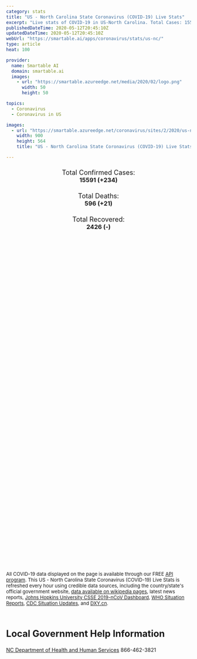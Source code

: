 ```yaml
---
category: stats
title: "US - North Carolina State Coronavirus (COVID-19) Live Stats"
excerpt: "Live stats of COVID-19 in US-North Carolina. Total Cases: 15591 (+234), Deaths: 596 (+21), Recoveries: 2426(-)."
publishedDateTime: 2020-05-12T20:45:10Z
updatedDateTime: 2020-05-12T20:45:10Z
webUrl: "https://smartable.ai/apps/coronavirus/stats/us-nc/"
type: article
heat: 100

provider:
  name: Smartable AI
  domain: smartable.ai
  images:
    - url: "https://smartable.azureedge.net/media/2020/02/logo.png"
      width: 50
      height: 50

topics:
  - Coronavirus
  - Coronavirus in US

images:
  - url: "https://smartable.azureedge.net/coronavirus/sites/2/2020/us-nc.jpg"
    width: 900
    height: 564
    title: "US - North Carolina State Coronavirus (COVID-19) Live Stats"

---
```

<div class="total-stats" style="text-align: center;">
    <h3>
	    <div style="font-size: 18px; font-weight: 400;">Total Confirmed Cases:</div>
	    15591 (<span class='red'>+234</span>)
    </h3>
    <h3>
	    <div style="font-size: 18px; font-weight: 400;">Total Deaths:</div>
	    596 (<span class='red'>+21</span>)
    </h3>
    <h3>
	    <div style="font-size: 18px; font-weight: 400;">Total Recovered:</div>
	    2426 (-)
    </h3>
</div>

<script type="text/javascript" src="https://www.gstatic.com/charts/loader.js"></script>

<div id="time_series_chart" style="width: 100%; height: 400px;"></div>
<script type="text/javascript">
  google.charts.load('current', {'packages':['corechart']});
  google.charts.setOnLoadCallback(drawChart);
  function drawChart() {
    var data = google.visualization.arrayToDataTable([
      ['Date', 'Total Cases', 'Total Deaths', 'Total Recovered'],
      ['1/22/2020', 0, 0, 0],['1/23/2020', 0, 0, 0],['1/24/2020', 0, 0, 0],['1/25/2020', 0, 0, 0],['1/26/2020', 0, 0, 0],['1/27/2020', 0, 0, 0],['1/28/2020', 0, 0, 0],['1/29/2020', 0, 0, 0],['1/30/2020', 0, 0, 0],['1/31/2020', 0, 0, 0],['2/1/2020', 0, 0, 0],['2/2/2020', 0, 0, 0],['2/3/2020', 0, 0, 0],['2/4/2020', 0, 0, 0],['2/5/2020', 0, 0, 0],['2/6/2020', 0, 0, 0],['2/7/2020', 0, 0, 0],['2/8/2020', 0, 0, 0],['2/9/2020', 0, 0, 0],['2/10/2020', 0, 0, 0],['2/11/2020', 0, 0, 0],['2/12/2020', 0, 0, 0],['2/13/2020', 0, 0, 0],['2/14/2020', 0, 0, 0],['2/15/2020', 0, 0, 0],['2/16/2020', 0, 0, 0],['2/17/2020', 0, 0, 0],['2/18/2020', 0, 0, 0],['2/19/2020', 0, 0, 0],['2/20/2020', 0, 0, 0],['2/21/2020', 0, 0, 0],['2/22/2020', 0, 0, 0],['2/23/2020', 0, 0, 0],['2/24/2020', 0, 0, 0],['2/25/2020', 0, 0, 0],['2/26/2020', 0, 0, 0],['2/27/2020', 0, 0, 0],['2/28/2020', 0, 0, 0],['2/29/2020', 0, 0, 0],['3/1/2020', 0, 0, 0],['3/2/2020', 0, 0, 0],['3/3/2020', 1, 0, 0],['3/4/2020', 1, 0, 0],['3/5/2020', 1, 0, 0],['3/6/2020', 2, 0, 0],['3/7/2020', 2, 0, 0],['3/8/2020', 2, 0, 0],['3/9/2020', 2, 0, 0],['3/10/2020', 11, 0, 0],['3/11/2020', 11, 0, 0],['3/12/2020', 21, 0, 0],['3/13/2020', 24, 0, 0],['3/14/2020', 33, 0, 0],['3/15/2020', 37, 0, 0],['3/16/2020', 45, 0, 0],['3/17/2020', 70, 0, 0],['3/18/2020', 97, 0, 0],['3/19/2020', 144, 0, 0],['3/20/2020', 194, 0, 0],['3/21/2020', 288, 0, 0],['3/22/2020', 316, 0, 0],['3/23/2020', 425, 0, 0],['3/24/2020', 517, 0, 0],['3/25/2020', 630, 2, 0],['3/26/2020', 760, 3, 0],['3/27/2020', 943, 5, 0],['3/28/2020', 1061, 5, 0],['3/29/2020', 1196, 6, 0],['3/30/2020', 1386, 8, 0],['3/31/2020', 1568, 12, 0],['4/1/2020', 1774, 16, 5],['4/2/2020', 2047, 21, 37],['4/3/2020', 2341, 29, 40],['4/4/2020', 2512, 34, 61],['4/5/2020', 2688, 41, 118],['4/6/2020', 3043, 50, 140],['4/7/2020', 3336, 57, 190],['4/8/2020', 3581, 67, 210],['4/9/2020', 3839, 82, 281],['4/10/2020', 4096, 87, 284],['4/11/2020', 4407, 89, 313],['4/12/2020', 4608, 91, 325],['4/13/2020', 4987, 111, 325],['4/14/2020', 5145, 120, 883],['4/15/2020', 5430, 138, 889],['4/16/2020', 5674, 155, 964],['4/17/2020', 6204, 181, 997],['4/18/2020', 6382, 191, 1177],['4/19/2020', 6604, 200, 1177],['4/20/2020', 6985, 220, 1247],['4/21/2020', 7141, 245, 1302],['4/22/2020', 7551, 267, 1302],['4/23/2020', 7826, 281, 1302],['4/24/2020', 8258, 293, 1302],['4/25/2020', 8772, 305, 1302],['4/26/2020', 9067, 325, 1302],['4/27/2020', 9496, 341, 1302],['4/28/2020', 9924, 363, 1302],['4/29/2020', 10331, 381, 1302],['4/30/2020', 10894, 406, 1808],['5/1/2020', 11222, 415, 1808],['5/2/2020', 11701, 431, 1808],['5/3/2020', 11880, 437, 1808],['5/4/2020', 12074, 446, 1808],['5/5/2020', 12604, 473, 1808],['5/6/2020', 13146, 493, 1808],['5/7/2020', 13630, 519, 1808],['5/8/2020', 14093, 534, 1808],['5/9/2020', 14564, 552, 1808],['5/10/2020', 15025, 566, 1808],['5/11/2020', 15357, 575, 2426],['5/12/2020', 15591, 596, 2426],
    ]);
    var options = {
      curveType: 'none',
      chartArea: {'width': '80%', 'height': '80%'},
      legend: { position: 'top' },
      lineWidth: 5,
      colors: ['#f60109', '#444444', '#81B71F']
    };
    var chart = new google.visualization.LineChart(document.getElementById('time_series_chart'));
    chart.draw(data, options);
  }
</script>

<div id="geo_chart" style="width: 100%; height: 500px;"></div>
<script type="text/javascript">
  google.charts.load('current', {
    'packages':['geochart'],
    'mapsApiKey': 'AIzaSyDk1HhVhLaveyKrUhhHZ5YwzIpEcbdal6U'
  });
  google.charts.setOnLoadCallback(drawRegionsMap);
  function drawRegionsMap() {
    var data = google.visualization.arrayToDataTable([
      ['LATITUDE', 'LONGITUDE', 'DESCRIPTION', 'Total Cases', 'Total Deaths'],
      [36.0876, -79.2756, "Alamance", 183, 7],[35.8162, -81.2962, "Alexander", 12, 0],[36.5035, -81.1218, "Alleghany", 8, 0],[35.303, -76.7889, "Beaufort", 31, 0],[36.2015, -76.7663, "Bertie", 61, 3],[34.283, -78.029, "Brunswick", 50, 3],[35.6142, -82.3275, "Buncombe", 102, 5],[35.7181, -81.4211, "Burke", 137, 11],[35.4764, -80.6403, "Cabarrus", 352, 17],[35.9436, -81.458, "Caldwell", 60, 0],[34.2465, -80.607, "Camden", 4, 0],[34.6973, -77.0572, "Carteret", 32, 3],[36.5372, -79.2081, "Caswell", 41, 1],[35.5853, -81.2201, "Catawba", 83, 2],[35.7211, -79.1781, "Chatham", 458, 11],[35.1771, -83.9265, "Cherokee", 27, 1],[36.058, -76.6008, "Chowan", 11, 0],[35.5127, -81.6168, "Cleveland", 50, 2],[34.3189, -78.5934, "Columbus", 213, 16],[35.2155, -77.4337, "Craven", 55, 4],[35.2133, -78.677, "Cumberland", 368, 9],[36.3513, -75.9527, "Currituck", 9, 0],[35.9475, -75.6275, "Dare", 21, 1],[35.8813, -80.0807, "Davidson", 205, 10],[35.9468, -80.4045, "Davie", 37, 2],[34.8271, -77.9247, "Duplin", 258, 4],[36.0418, -78.8091, "Durham", 897, 35],[35.9896, -77.58, "Edgecombe", 155, 7],[36.2587, -80.236, "Forsyth", 395, 5],[36.1011, -78.4522, "Franklin", 111, 22],[35.2652, -81.0805, "Gaston", 178, 5],[36.4475, -78.5689, "Granville", 240, 6],[35.4505, -77.6768, "Greene", 36, 1],[35.9905, -79.9937, "Guilford", 641, 38],[36.4452, -77.649, "Halifax", 94, 1],[35.3999, -78.814, "Harnett", 228, 13],[35.4481, -82.4294, "Henderson", 230, 28],[36.3567, -76.9105, "Hertford", 51, 1],[34.9358, -79.2999, "Hoke", 123, 0],[35.5472, -76.2261, "Hyde", 1, 0],[35.6871, -80.8832, "Iredell", 153, 6],[35.2958, -83.1954, "Jackson", 22, 1],[35.4669, -78.1612, "Johnston", 212, 18],[35.4874, -79.1772, "Lee", 277, 1],[35.2236, -77.6333, "Lenoir", 122, 4],[35.4193, -80.9999, "Lincoln", 40, 0],[35.6775, -82.0014, "McDowell", 30, 1],[35.0864, -80.8915, "Mecklenburg", 2134, 63],[36.0154, -82.1582, "Mitchell", 5, 0],[35.2162, -80.0046, "Montgomery", 46, 2],[35.2533, -79.2845, "Moore", 156, 9],[36.0114, -77.8572, "Nash", 123, 3],[34.123, -77.8834, "New Hanover", 117, 3],[36.4965, -77.6448, "Northampton", 123, 7],[34.7498, -77.3209, "Onslow", 56, 2],[36.0806, -79.1718, "Orange", 253, 33],[35.1449, -76.8447, "Pamlico", 8, 0],[36.2942, -76.236, "Pasquotank", 82, 5],[36.1813, -76.4673, "Perquimans", 17, 2],[36.3905, -78.9811, "Person", 31, 1],[35.3804, -77.4334, "Pitt", 169, 2],[35.266, -82.1985, "Polk", 31, 2],[35.8556, -79.5682, "Randolph", 354, 6],[34.4751, -79.037, "Robeson", 391, 6],[35.6821, -80.4275, "Rowan", 488, 25],[35.3624, -81.836, "Rutherford", 154, 7],[34.7859, -78.3947, "Sampson", 167, 1],[34.7691, -79.445, "Scotland", 41, 0],[35.2336, -80.4303, "Stanly", 30, 4],[36.5233, -80.8671, "Surry", 43, 1],[35.4262, -83.4474, "Swain", 5, 0],[35.1458, -82.8201, "Transylvania", 8, 0],[35.0699, -80.6453, "Union", 301, 17],[36.3259, -78.4155, "Vance", 162, 12],[35.8032, -78.5661, "Wake", 1051, 23],[35.8786, -76.617, "Washington", 25, 3],[36.2074, -81.786, "Watauga", 9, 0],[35.3777, -77.972, "Wayne", 752, 13],[36.2469, -81.1142, "Wilkes", 242, 1],[35.6055, -77.82, "Wilson", 216, 8],[36.2336, -80.8351, "Yadkin", 54, 1],[35.0463, -83.8181, "Clay", 8, 0],[35.9443, -77.2067, "Martin", 31, 1],[34.9645, -80.0746, "Anson", 38, 0],[36.4428, -79.5433, "Rockingham", 43, 2],[36.4113, -80.2122, "Stokes", 11, 0],[35.1798, -83.3809, "Macon", 3, 1],[36.4072, -76.7566, "Gates", 11, 0],[35.524, -83.0642, "Haywood", 18, 0],[34.7332, -78.7903, "Bladen", 54, 1],[36.3944, -81.4898, "Ashe", 13, 0],[36.4396, -78.0839, "Warren", 23, 0],[34.5166, -77.9174, "Pender", 39, 1],[34.9386, -79.7608, "Richmond", 91, 2],[35.064, -77.3553, "Jones", 20, 3],[35.9201, -76.242, "Tyrrell", 5, 0],[35.8237518, -82.6915429, "Madison", 1, 0],[35.3634623, -83.804868, "Graham", 2, 0],[35.888897, -82.345189, "Yancey", 9, 0],
    ]);
    var options = {
      backgroundColor: {fill:'transparent',stroke:'#FFF' ,strokeWidth:0 }, 
      displayMode: 'markers',
      region: 'US-NC', 
      resolution: 'metros',
      colorAxis: {colors: ['#F27D81', '#f60109']},
      sizeAxis: {minSize:3,  maxSize:12},
    };
    var chart = new google.visualization.GeoChart(document.getElementById('geo_chart'));
    chart.draw(data, options);
  };
</script>

<div id="geo_table"></div>
<script type="text/javascript">
  google.charts.load('current', {'packages':['table']});
  google.charts.setOnLoadCallback(drawTable);
  function drawTable() {
    var data = new google.visualization.DataTable();
    data.addColumn('string', 'Location');
    data.addColumn('number', 'Total Cases');
    data.addColumn('number', 'New Cases');
    data.addColumn('number', 'Active Cases');
    data.addColumn('number', 'Total Deaths');
    data.addColumn('number', 'New Deaths');
    data.addColumn('number', 'Total Recovered');
    data.addRows([
      [{v:"Alamance", f:"Alamance"}, 183, 0, 149, 7, 0, 27],[{v:"Alexander", f:"Alexander"}, 12, 0, 12, 0, 0, 0],[{v:"Alleghany", f:"Alleghany"}, 8, 0, 8, 0, 0, 0],[{v:"Beaufort", f:"Beaufort"}, 31, 0, 21, 0, 0, 10],[{v:"Bertie", f:"Bertie"}, 61, 0, 58, 3, 0, 0],[{v:"Brunswick", f:"Brunswick"}, 50, 0, 18, 3, 0, 29],[{v:"Buncombe", f:"Buncombe"}, 102, 0, 63, 5, 0, 34],[{v:"Burke", f:"Burke"}, 137, 0, 126, 11, 0, 0],[{v:"Cabarrus", f:"Cabarrus"}, 352, 0, 270, 17, 0, 65],[{v:"Caldwell", f:"Caldwell"}, 60, 0, 46, 0, 0, 14],[{v:"Camden", f:"Camden"}, 4, 0, 4, 0, 0, 0],[{v:"Carteret", f:"Carteret"}, 32, 0, 12, 3, 0, 17],[{v:"Caswell", f:"Caswell"}, 41, 0, 40, 1, 0, 0],[{v:"Catawba", f:"Catawba"}, 83, 0, 81, 2, 0, 0],[{v:"Chatham", f:"Chatham"}, 458, 0, 447, 11, 0, 0],[{v:"Cherokee", f:"Cherokee"}, 27, 0, 20, 1, 0, 6],[{v:"Chowan", f:"Chowan"}, 11, 0, 11, 0, 0, 0],[{v:"Cleveland", f:"Cleveland"}, 50, 0, 21, 2, 0, 27],[{v:"Columbus", f:"Columbus"}, 213, 0, 197, 16, 0, 0],[{v:"Craven", f:"Craven"}, 55, 0, 32, 4, 0, 19],[{v:"Cumberland", f:"Cumberland"}, 368, 0, 359, 9, 0, 0],[{v:"Currituck", f:"Currituck"}, 9, 0, 9, 0, 0, 0],[{v:"Dare", f:"Dare"}, 21, 0, 6, 1, 0, 14],[{v:"Davidson", f:"Davidson"}, 205, 0, 124, 10, 0, 71],[{v:"Davie", f:"Davie"}, 37, 0, 35, 2, 0, 0],[{v:"Duplin", f:"Duplin"}, 258, 0, 254, 4, 0, 0],[{v:"Durham", f:"Durham"}, 897, 11, 862, 35, 1, 0],[{v:"Edgecombe", f:"Edgecombe"}, 155, 0, 130, 7, 0, 18],[{v:"Forsyth", f:"Forsyth"}, 395, 0, 295, 5, 0, 95],[{v:"Franklin", f:"Franklin"}, 111, 0, 89, 22, 0, 0],[{v:"Gaston", f:"Gaston"}, 178, 0, 85, 5, 0, 88],[{v:"Granville", f:"Granville"}, 240, 0, 234, 6, 0, 0],[{v:"Greene", f:"Greene"}, 36, 0, 27, 1, 0, 8],[{v:"Guilford", f:"Guilford"}, 641, 0, 603, 38, 0, 0],[{v:"Halifax", f:"Halifax"}, 94, 0, 73, 1, 0, 20],[{v:"Harnett", f:"Harnett"}, 228, 0, 215, 13, 0, 0],[{v:"Henderson", f:"Henderson"}, 230, 0, 202, 28, 0, 0],[{v:"Hertford", f:"Hertford"}, 51, 0, 48, 1, 0, 2],[{v:"Hoke", f:"Hoke"}, 123, 0, 123, 0, 0, 0],[{v:"Hyde", f:"Hyde"}, 1, 0, 1, 0, 0, 0],[{v:"Iredell", f:"Iredell"}, 153, 0, 147, 6, 0, 0],[{v:"Jackson", f:"Jackson"}, 22, 0, 21, 1, 0, 0],[{v:"Johnston", f:"Johnston"}, 212, 0, 192, 18, 0, 2],[{v:"Lee", f:"Lee"}, 277, 0, 275, 1, 0, 1],[{v:"Lenoir", f:"Lenoir"}, 122, 0, 118, 4, 0, 0],[{v:"Lincoln", f:"Lincoln"}, 40, 0, 40, 0, 0, 0],[{v:"McDowell", f:"McDowell"}, 30, 0, 29, 1, 0, 0],[{v:"Mecklenburg", f:"Mecklenburg"}, 2134, 0, 1563, 63, 0, 508],[{v:"Mitchell", f:"Mitchell"}, 5, 0, 2, 0, 0, 3],[{v:"Montgomery", f:"Montgomery"}, 46, 0, 38, 2, 0, 6],[{v:"Moore", f:"Moore"}, 156, 0, 147, 9, 0, 0],[{v:"Nash", f:"Nash"}, 123, 0, 110, 3, 0, 10],[{v:"New Hanover", f:"New Hanover"}, 117, 0, 82, 3, 0, 32],[{v:"Northampton", f:"Northampton"}, 123, 0, 94, 7, 0, 22],[{v:"Onslow", f:"Onslow"}, 56, 0, 46, 2, 0, 8],[{v:"Orange", f:"Orange"}, 253, 0, 220, 33, 0, 0],[{v:"Pamlico", f:"Pamlico"}, 8, 0, 2, 0, 0, 6],[{v:"Pasquotank", f:"Pasquotank"}, 82, 0, 77, 5, 2, 0],[{v:"Perquimans", f:"Perquimans"}, 17, 0, 15, 2, 0, 0],[{v:"Person", f:"Person"}, 31, 0, 30, 1, 0, 0],[{v:"Pitt", f:"Pitt"}, 169, 0, 167, 2, 0, 0],[{v:"Polk", f:"Polk"}, 31, 0, 29, 2, 0, 0],[{v:"Randolph", f:"Randolph"}, 354, 0, 348, 6, 0, 0],[{v:"Robeson", f:"Robeson"}, 391, 0, 385, 6, 0, 0],[{v:"Rowan", f:"Rowan"}, 488, 0, 409, 25, 0, 54],[{v:"Rutherford", f:"Rutherford"}, 154, 0, 147, 7, 0, 0],[{v:"Sampson", f:"Sampson"}, 167, 0, 163, 1, 0, 3],[{v:"Scotland", f:"Scotland"}, 41, 0, 41, 0, 0, 0],[{v:"Stanly", f:"Stanly"}, 30, 0, 26, 4, 0, 0],[{v:"Surry", f:"Surry"}, 43, 0, 42, 1, 0, 0],[{v:"Swain", f:"Swain"}, 5, 0, 5, 0, 0, 0],[{v:"Transylvania", f:"Transylvania"}, 8, 0, 8, 0, 0, 0],[{v:"Union", f:"Union"}, 301, 0, 284, 17, 0, 0],[{v:"Vance", f:"Vance"}, 162, 0, 150, 12, 0, 0],[{v:"Wake", f:"Wake"}, 1051, 0, 1028, 23, 0, 0],[{v:"Washington", f:"Washington"}, 25, 0, 22, 3, 0, 0],[{v:"Watauga", f:"Watauga"}, 9, 0, 9, 0, 0, 0],[{v:"Wayne", f:"Wayne"}, 752, 0, 721, 13, 0, 18],[{v:"Wilkes", f:"Wilkes"}, 242, 0, 241, 1, 0, 0],[{v:"Wilson", f:"Wilson"}, 216, 0, 172, 8, 0, 36],[{v:"Yadkin", f:"Yadkin"}, 54, 0, 48, 1, 0, 5],[{v:"Clay", f:"Clay"}, 8, 0, 5, 0, 0, 3],[{v:"Martin", f:"Martin"}, 31, 0, 30, 1, 0, 0],[{v:"Anson", f:"Anson"}, 38, 0, 29, 0, 0, 9],[{v:"Rockingham", f:"Rockingham"}, 43, 0, 34, 2, 0, 7],[{v:"Stokes", f:"Stokes"}, 11, 0, 11, 0, 0, 0],[{v:"Macon", f:"Macon"}, 3, 0, 1, 1, 0, 1],[{v:"Gates", f:"Gates"}, 11, 0, 11, 0, 0, 0],[{v:"Haywood", f:"Haywood"}, 18, 0, 15, 0, 0, 3],[{v:"Bladen", f:"Bladen"}, 54, 0, 52, 1, 0, 1],[{v:"Ashe", f:"Ashe"}, 13, 0, 13, 0, 0, 0],[{v:"Warren", f:"Warren"}, 23, 0, 23, 0, 0, 0],[{v:"Pender", f:"Pender"}, 39, 0, 38, 1, 0, 0],[{v:"Richmond", f:"Richmond"}, 91, 0, 89, 2, 0, 0],[{v:"Jones", f:"Jones"}, 20, 0, 17, 3, 0, 0],[{v:"Tyrrell", f:"Tyrrell"}, 5, 0, 5, 0, 0, 0],[{v:"Madison", f:"Madison"}, 1, 0, 1, 0, 0, 0],[{v:"Graham", f:"Graham"}, 2, 0, 2, 0, 0, 0],[{v:"Yancey", f:"Yancey"}, 9, 0, 9, 0, 0, 0],
    ]);
    data.setProperty(0, 0, 'style', 'min-width:100px');
    var table = new google.visualization.Table(document.getElementById('geo_table'));
    table.draw(data, {allowHtml: true, sortColumn: 2, sortAscending: false, width: '660px', height: '100%'});
  }
</script>

<span style="font-size: 13px">All COVID-19 data displayed on the page is available through our FREE <a href="https://developer.smartable.ai">API program</a>. This US - North Carolina State Coronavirus (COVID-19) Live Stats is refreshed every hour using credible data sources, including the country/state's official government website, <a href="https://en.wikipedia.org/wiki/2019%E2%80%9320_coronavirus_pandemic" target="_blank">data available on wikipedia pages</a>, latest news reports, <a href="https://systems.jhu.edu/research/public-health/ncov/" target="_blank">Johns Hopkins University CSSE 2019-nCoV Dashboard</a>, <a href="https://www.who.int/emergencies/diseases/novel-coronavirus-2019/situation-reports" target="_blank">WHO Situation Reports</a>, <a href="https://www.cdc.gov/coronavirus/2019-ncov/index.html" target="_blank">CDC Situation Updates</a>, and <a href="https://ncov.dxy.cn/ncovh5/view/pneumonia" target="_blank">DXY.cn</a>.</span>

<h2 id="news" class="center" style="margin-top: 60px; font-size: 25px;">Local Government Help Information</h2>
<div class="info center">
<a href="https://www.ncdhhs.gov/divisions/public-health/coronavirus-disease-2019-covid-19-response-north-carolina" target="_blank">NC Department of Health and Human Services</a> 866-462-3821
</div>

